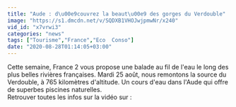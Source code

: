 ```yaml
---
title: "Aude : d\u00e9couvrez la beaut\u00e9 des gorges du Verdouble"
image: "https://s1.dmcdn.net/v/SQDXB1VHOJwjpmwNr/x240"
vid_id: "x7vrwi3"
categories: "news"
tags: ["Tourisme","France","Eco  Conso"]
date: "2020-08-28T01:14:05+03:00"
---
```

Cette semaine, France 2 vous propose une balade au fil de l'eau le long des plus belles rivières françaises. Mardi 25 août, nous remontons la source du Verdouble, à 765 kilomètres d'altitude. Un cours d'eau dans l'Aude qui offre de superbes piscines naturelles.   <br>Retrouver toutes les infos sur la vidéo sur : 
